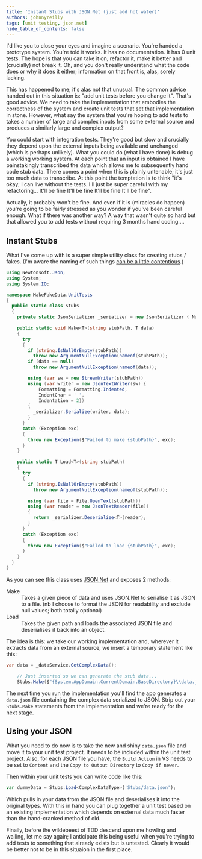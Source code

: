 ```yaml
---
title: 'Instant Stubs with JSON.Net (just add hot water)'
authors: johnnyreilly
tags: [unit testing, json.net]
hide_table_of_contents: false
---
```


I'd like you to close your eyes and imagine a scenario. You're handed a prototype system. You're told it works. It has no documentation. It has 0 unit tests. The hope is that you can take it on, refactor it, make it better and (crucially) not break it. Oh, and you don't really understand what the code does or why it does it either; information on that front is, alas, sorely lacking.

<!--truncate-->

This has happened to me; it's alas not that unusual. The common advice handed out in this situation is: "add unit tests before you change it". That's good advice. We need to take the implementation that embodies the correctness of the system and create unit tests that set that implementation in stone. However, what say the system that you're hoping to add tests to takes a number of large and complex inputs from some external source and produces a similarly large and complex output?

You could start with integration tests. They're good but slow and crucially they depend upon the external inputs being available and unchanged (which is perhaps unlikely). What you could do (what I have done) is debug a working working system. At each point that an input is obtained I have painstakingly transcribed the data which allows me to subsequently hand code stub data. There comes a point when this is plainly untenable; it's just too much data to transcribe. At this point the temptation is to think "it's okay; I can live without the tests. I'll just be super careful with my refactoring... It'll be fine It'll be fine It'll be fine It'll be fine".

Actually, it probably won't be fine. And even if it is (miracles do happen) you're going to be fairly stressed as you wonder if you've been careful enough. What if there was another way? A way that wasn't quite so hard but that allowed you to add tests without requiring 3 months hand coding....

## Instant Stubs

What I've come up with is a super simple utility class for creating stubs / fakes. (I'm aware the naming of such things [can be a little contentious](http://martinfowler.com/articles/mocksArentStubs.html).)

```cs
using Newtonsoft.Json;
using System;
using System.IO;

namespace MakeFakeData.UnitTests
{
  public static class Stubs
  {
    private static JsonSerializer _serializer = new JsonSerializer { NullValueHandling = NullValueHandling.Ignore };

    public static void Make<T>(string stubPath, T data)
    {
      try
      {
        if (string.IsNullOrEmpty(stubPath))
          throw new ArgumentNullException(nameof(stubPath));
        if (data == null)
          throw new ArgumentNullException(nameof(data));

        using (var sw = new StreamWriter(stubPath))
        using (var writer = new JsonTextWriter(sw) {
            Formatting = Formatting.Indented,
            IndentChar = ' ',
            Indentation = 2})
        {
          _serializer.Serialize(writer, data);
        }
      }
      catch (Exception exc)
      {
        throw new Exception($"Failed to make {stubPath}", exc);
      }
    }

    public static T Load<T>(string stubPath)
    {
      try
      {
        if (string.IsNullOrEmpty(stubPath))
          throw new ArgumentNullException(nameof(stubPath));

        using (var file = File.OpenText(stubPath))
        using (var reader = new JsonTextReader(file))
        {
          return _serializer.Deserialize<T>(reader);
        }
      }
      catch (Exception exc)
      {
        throw new Exception($"Failed to load {stubPath}", exc);
      }
    }
  }
}
```

As you can see this class uses [JSON.Net](http://www.newtonsoft.com/json) and exposes 2 methods:

<dl><dt>Make</dt><dd>Takes a given piece of data and uses JSON.Net to serialise it as JSON to a file. (nb I choose to format the JSON for readability and exclude null values; both totally optional)</dd><dt>Load</dt><dd>Takes the given path and loads the associated JSON file and deserialises it back into an object.</dd></dl>

The idea is this: we take our working implementation and, wherever it extracts data from an external source, we insert a temporary statement like this:

```cs
var data = _dataService.GetComplexData();

    // Just inserted so we can generate the stub data...
    Stubs.Make($"{System.AppDomain.CurrentDomain.BaseDirectory}\\data.json", data);
```

The next time you run the implementation you'll find the app generates a `data.json` file containing the complex data serialized to JSON. Strip out your `Stubs.Make` statements from the implementation and we're ready for the next stage.

## Using your JSON

What you need to do now is to take the new and shiny `data.json` file and move it to your unit test project. It needs to be included within the unit test project. Also, for each JSON file you have, the `Build Action` in VS needs to be set to `Content` and the `Copy to Output Directory` to `Copy if newer`.

Then within your unit tests you can write code like this:

```ts
var dummyData = Stubs.Load<ComplexDataType>('Stubs/data.json');
```

Which pulls in your data from the JSON file and deserialises it into the original types. With this in hand you can plug together a unit test based on an existing implementation which depends on external data much faster than the hand-cranked method of old.

Finally, before the wildebeest of TDD descend upon me howling and wailing, let me say again; I anticipate this being useful when you're trying to add tests to something that already exists but is untested. Clearly it would be better not to be in this situaion in the first place.
